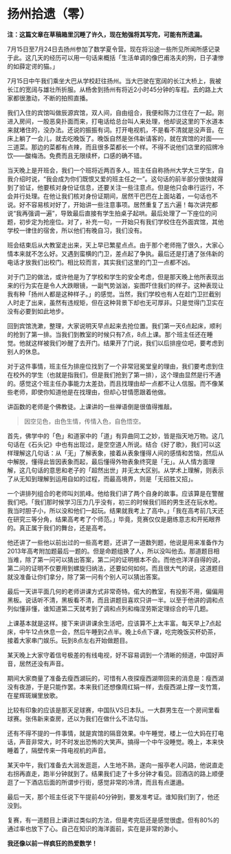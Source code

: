 # 扬州拾遗（零）


**注：这篇文章在草稿箱里沉睡了许久，现在勉强将其写完，可能有所遗漏。**

7月15日至7月24日去扬州参加了数学夏令营。现在将沿途一些所见所闻所感记录于此。这几天的经历可以用一句话来概括「生活单调的像巴甫洛夫的狗，日子凄惨的如薛定谔的猫。」

7月15日中午我们乘坐大巴从学校赶往扬州。当大巴驶在宽阔的长江大桥上，我被长江的宽阔与雄壮所折服。从杨舍到扬州有将近2小时45分钟的车程。去的路上大家都很激动，不断的拍照直播。

我们入住的宾馆叫做辰源宾馆，双人间，自由组合，我便和陈力江住在了一起。刚进入房间，一股恶臭扑面而来，打电话给总台叫人来处理，他却说这里的下水道本来就堵住的，没办法。还说的振振有词。打开电视机，不是看不清就是没声音。在床上躺了一会儿，就去吃晚饭了。晚饭自然是张伟新请客的，就在宾馆的对面——三道菜。那边的菜都有点辣，而且很多菜都长一个样。不得不说他们店里的招牌冷饮——酸梅汤。免费而且无限续杯，口感的确不错。

当天晚上是开班会，我们一个班将近两百多人。班主任自称扬州大学大三学生，自我介绍时说，“我会成为你们既恨又爱的班主任之一”。这句话的前半部分很快就得到了验证，他要核对身份证信息，还要关注一些注意点。但是他只会串行运行，不会并行处理。在他让我们核对身份证期间，居然干巴巴在上面站着，一句话也不说。好不容易核对好了，开始讲一些注意事项。居然重复了五六遍！每次讲完都说“我再强调一遍”，导致最后直接有学生拍桌子起哄。最后处理了一下座位的问题，初步定为抢座位。对了，补充一句，一开始只有我们学校住在外面宾馆，其他学校一律住的宿舍，所以他们有晚自习，我们没有。

班会结束后从大教室走出来，天上早已繁星点点。由于那个老师拖了很久，大家心情本来就不怎么好。又遇到蛮横的门卫，差点起了争执。最后还是打通了张伟新的电话才放我们出校门。相比较而言，其实我们这里的门卫一点都不凶。

对于门卫的做法，或许他是为了学校和学生的安全考虑，但是那天晚上他所表现出来的行为实在是令人大跌眼镜，一副气势汹汹，妄图吓住我们的样子。这种表现让我有种「扬州人都是这种样子。」的感觉。当然，我们学校也有人在趁门卫拦截别人时走了出来，虽然有违规矩，但在这种背景下却也无可厚非。只是觉得门卫实在没有必要到如此地步。

回到宾馆洗漱，整理，大家说明天早点起来去抢位置。我们第一天6点起床，顺利的抢到了第一排。当我们到教室的时候只有7点，8点上课。那个班主任还在睡觉。他就这样被我们吵醒了去开门。结果开了门说，我们以后排座位吧，要考虑到别人的休息。

对于这件事情，班主任为排座位找到了一个非常冠冕堂皇的理由，我们要考虑到住在校外的学生（也就是指我们，但是我们抢到了第一排），这个理由显然是行不通的。感觉这个班主任办事能力太差劲，而且找理由却一点都不让人信服。而不像某些老师，即使你知道他是在找理由，但却心甘情愿跟着他做。

讲函数的老师是个佛教徒。上课讲的一些禅语倒是很值得推敲。

> 因空见色，由色生情，传情入色，自色悟空。

首先，佛学中的「色」和道家中的「道」有异曲同工之妙，皆是指天地万物。这几句话在《石头记》中也有出现过，是空空道人所说。结合《好了歌》，我们可以这样理解这几句话：从「无」了解表象，接着从表象懂得人间的感情和苦恼，然后从中解脱，懂得此皆因表象而起，最后懂得外物表象终究是「无」。从人情方面理解，这几句话的意思和老子的「超然出世」并无太大区别。从学术上理解，则表示了从无知到理解到运用自如的过程，而最高境界，则是「无招胜又招」。

一个讲排列组合的老师叫刘凯峰。他给我们讲了两个自身的故事。应该算是在警醒我们吧。「我们那时候学习压力几乎没有，初三的时候我们班的男生还在玩水枪。我当时胆子小，所以没和他们一起玩。结果就我考上了高中。」「我在高考前几天还在研究三等分角，结果高考考了个师范。」毕竟，竞赛仅仅是磨练意志和开拓眼界的。真正属于我们的舞台，还是高考。

他还讲了一些他以前出过的一些高考题，还讲了一道数列题，他说是用来准备作为2013年高考附加题最后一题的。但是命题组换了人，所以没叫他去。那道题目相当难，除了第一问可以猜出答案，第二问的证明根本不会。而他也洋洋自得的说，第二问的证明不仅要用到螺旋归纳法，还要如何如何。而且很大气的说，这道题目就没准备让你们拿分，除了第一问有个别人可以猜出答案。

最后一天讲平面几何的老师讲课方式非常奇特。偌大的教室，有投影不用，偏偏用黑板。说话听不清，黑板看不清，而且讲题目喜欢只讲一半。以至于他讲的调和点列似懂非懂，谁知道第二天就考到了调和点列和梅涅劳斯定理综合的平几题。

上课基本就是这样。接下来讲讲课余生活吧，应该算不上太丰富。每天早上7点起床，中午12点休息一会，然后午睡到2点半。晚上6点下课，吃完晚饭买杯奶茶，接着大家串门娱乐。玩到8点左右开始做题目。

某天晚上大家守着信号极差的有线电视，好不容易调到一个清晰的频道，中国好声音，居然还没有声音。

期间大家商量了准备去瘦西湖玩的，可惜有人夜探瘦西湖带回来的消息是：瘦西湖没有夜游，于是只能作罢。本来我们还想像周红娟一样，去瘦西湖上撑一支竹篙，在星辉斑斓里放歌。

比较有印象的应该是那天足球赛，中国队VS日本队。一大群男生在一个房间里看球赛。张伟新来查房，还以为我们在做什么不法勾当。

还有不得不提的一件事情，就是宾馆的隔音效果。中午睡觉，楼上一位大妈在打电话，声音非常大，时不时发出恐怖的大笑声。搞得一个中午没睡觉。晚上，本来快睡着了，隔壁传来一阵电视机的声音。

某天中午，我们准备去大润发逛逛，人生地不熟，遂向一报亭老人问路，他说直走右拐再直走，跑半分钟就到了。结果我们走了十多分钟才看见。回酒店的路上顺便逛了一下酒店后面的所谓步行街，感觉非常的冷清，而且有点邋遢。

最后一天，那个班主任说下午提前40分钟到，要发准考证。谁知我们到了，他还没到。

复赛，有一道题目上课讲过类似的方法，但是考完后还是感觉很虚。但有80%的通过率也放下了心。自己在知识的海洋面前，实在是非常的渺小。

**我还像以前一样疯狂的热爱数学！**
